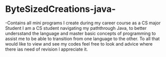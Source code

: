 # ByteSizedCreations-java-
-Contains all mini programs I create during my career course as a CS major Student
I am a CS student navigating my paththrough Java, to better undersstand the language and master basic concepts of programming to assist me to be able to transition from one language to the other.
To all that would like to view and see my codes feel free to look and advice where there ias need of revision l appreciate it.
